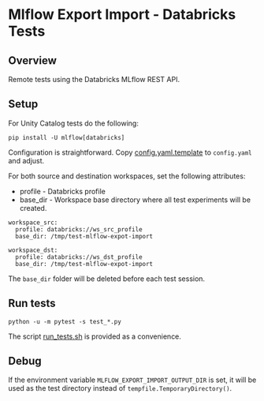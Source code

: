 # Mlflow Export Import - Databricks Tests

## Overview

Remote tests using the Databricks MLflow REST API.

## Setup

For Unity Catalog tests do the following:
```
pip install -U mlflow[databricks]
```

Configuration is straightforward. 
Copy [config.yaml.template](config.yaml.template) to `config.yaml` and adjust.

For both source and destination workspaces, set the following attributes:

* profile - Databricks profile
* base_dir - Workspace base directory where all test experiments will be created.


```
workspace_src:
  profile: databricks://ws_src_profile
  base_dir: /tmp/test-mlflow-expot-import

workspace_dst:
  profile: databricks://ws_dst_profile
  base_dir: /tmp/test-mlflow-expot-import
```

The `base_dir` folder will be deleted before each test session.

## Run tests

```
python -u -m pytest -s test_*.py
```

The script [run_tests.sh](run_tests.sh) is provided as a convenience.

## Debug

If the environment variable `MLFLOW_EXPORT_IMPORT_OUTPUT_DIR` is set, 
it will be used as the test directory instead of `tempfile.TemporaryDirectory()`.
